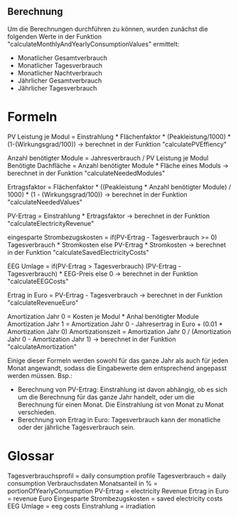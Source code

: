 ## Berechnung

Um die Berechnungen durchführen zu können, wurden zunächst die folgenden Werte in der Funktion "calculateMonthlyAndYearlyConsumptionValues" ermittelt:
- Monatlicher Gesamtverbrauch
- Monatlicher Tagesverbrauch
- Monatlicher Nachtverbrauch
- Jährlicher Gesamtverbrauch
- Jährlicher Tagesverbrauch

# Formeln

PV Leistung je Modul = Einstrahlung * Flächenfaktor * (Peakleistung/1000) * (1-(Wirkungsgrad/100))
-> berechnet in der Funktion "calculatePVEffiency"

Anzahl benötigter Module = Jahresverbrauch / PV Leistung je Modul
Benötigte Dachfläche = Anzahl benötigter Module * Fläche eines Moduls
-> berechnet in der Funktion "calculateNeededModules"

Ertragsfaktor = Flächenfaktor * ((Peakleistung * Anzahl benötigter Module) / 1000) * (1 - (Wirkungsgrad/100))
-> berechnet in der Funktion "calculateNeededValues"

PV-Ertrag = Einstrahlung * Ertragsfaktor
-> berechnet in der Funktion "calculateElectricityRevenue"

eingesparte Strombezugskosten = 
    if(PV-Ertrag - Tagesverbrauch >= 0) Tagesverbrauch * Stromkosten
    else PV-Ertrag * Stromkosten
-> berechnet in der Funktion "calculateSavedElectricityCosts"

EEG Umlage =
    if(PV-Ertrag > Tagesverbrauch) (PV-Ertrag - Tagesverbrauch) * EEG-Preis
    else 0
-> berechnet in der Funktion "calculateEEGCosts"

Ertrag in Euro = PV-Ertrag - Tagesverbrauch
-> berechnet in der Funktion "calculateRevenueEuro"

Amortization Jahr 0 = Kosten je Modul * Anhal benötigter Module
Amortization Jahr 1 = Amortization Jahr 0 - Jahresertrag in Euro + (0.01 * Amortization Jahr 0)
Amortizationszeit = Amortization Jahr 0 / (Amortization Jahr 0 - Amortization Jahr 1)
-> berechnet in der Funktion "calculateAmortization"

Einige dieser Formeln werden sowohl für das ganze Jahr als auch für jeden Monat angewandt, sodass die Eingabewerte dem entsprechend angepasst werden müssen. 
Bsp.: 
- Berechnung von PV-Ertrag: Einstrahlung ist davon abhängig, ob es sich um die Berechnung für das ganze Jahr handelt, oder um die Berechnung für einen Monat. Die Einstrahlung ist von Monat zu Monat verschieden.
- Berechnung von Ertrag in Euro: Tagesverbrauch kann der monatliche oder der jährliche Tagesverbrauch sein.

# Glossar
Tagesverbrauchsprofil = daily consumption profile
Tagesverbrauch = daily consumption
Verbrauchsdaten Monatsanteil in % = portionOfYearlyConsumption
PV-Ertrag = electricity Revenue
Ertrag in Euro = revenue Euro
Eingesparte Strombezugskosten = saved electricity costs
EEG Umlage = eeg costs
Einstrahlung = irradiation